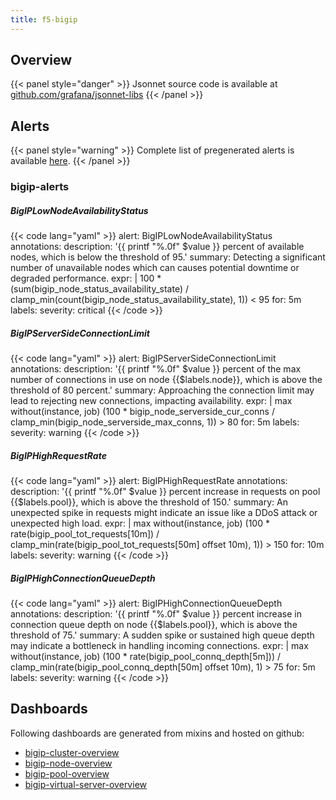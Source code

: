 ```yaml
---
title: f5-bigip
---
```


## Overview



{{< panel style="danger" >}}
Jsonnet source code is available at [github.com/grafana/jsonnet-libs](https://github.com/grafana/jsonnet-libs/tree/master/f5-bigip-mixin)
{{< /panel >}}

## Alerts

{{< panel style="warning" >}}
Complete list of pregenerated alerts is available [here](https://github.com/monitoring-mixins/website/blob/master/assets/f5-bigip/alerts.yaml).
{{< /panel >}}

### bigip-alerts

##### BigIPLowNodeAvailabilityStatus

{{< code lang="yaml" >}}
alert: BigIPLowNodeAvailabilityStatus
annotations:
  description: '{{ printf "%.0f" $value }} percent of available nodes, which is below
    the threshold of 95.'
  summary: Detecting a significant number of unavailable nodes which can causes potential
    downtime or degraded performance.
expr: |
  100 * (sum(bigip_node_status_availability_state) / clamp_min(count(bigip_node_status_availability_state), 1)) < 95
for: 5m
labels:
  severity: critical
{{< /code >}}
 
##### BigIPServerSideConnectionLimit

{{< code lang="yaml" >}}
alert: BigIPServerSideConnectionLimit
annotations:
  description: '{{ printf "%.0f" $value }} percent of the max number of connections
    in use on node {{$labels.node}}, which is above the threshold of 80 percent.'
  summary: Approaching the connection limit may lead to rejecting new connections,
    impacting availability.
expr: |
  max without(instance, job) (100 * bigip_node_serverside_cur_conns / clamp_min(bigip_node_serverside_max_conns, 1)) > 80
for: 5m
labels:
  severity: warning
{{< /code >}}
 
##### BigIPHighRequestRate

{{< code lang="yaml" >}}
alert: BigIPHighRequestRate
annotations:
  description: '{{ printf "%.0f" $value }} percent increase in requests on pool {{$labels.pool}},
    which is above the threshold of 150.'
  summary: An unexpected spike in requests might indicate an issue like a DDoS attack
    or unexpected high load.
expr: |
  max without(instance, job) (100 * rate(bigip_pool_tot_requests[10m]) / clamp_min(rate(bigip_pool_tot_requests[50m] offset 10m), 1)) > 150
for: 10m
labels:
  severity: warning
{{< /code >}}
 
##### BigIPHighConnectionQueueDepth

{{< code lang="yaml" >}}
alert: BigIPHighConnectionQueueDepth
annotations:
  description: '{{ printf "%.0f" $value }} percent increase in connection queue depth
    on node {{$labels.pool}}, which is above the threshold of 75.'
  summary: A sudden spike or sustained high queue depth may indicate a bottleneck
    in handling incoming connections.
expr: |
  max without(instance, job) (100 * rate(bigip_pool_connq_depth[5m])) / clamp_min(rate(bigip_pool_connq_depth[50m] offset 10m), 1) > 75
for: 5m
labels:
  severity: warning
{{< /code >}}
 
## Dashboards
Following dashboards are generated from mixins and hosted on github:


- [bigip-cluster-overview](https://github.com/monitoring-mixins/website/blob/master/assets/f5-bigip/dashboards/bigip-cluster-overview.json)
- [bigip-node-overview](https://github.com/monitoring-mixins/website/blob/master/assets/f5-bigip/dashboards/bigip-node-overview.json)
- [bigip-pool-overview](https://github.com/monitoring-mixins/website/blob/master/assets/f5-bigip/dashboards/bigip-pool-overview.json)
- [bigip-virtual-server-overview](https://github.com/monitoring-mixins/website/blob/master/assets/f5-bigip/dashboards/bigip-virtual-server-overview.json)
